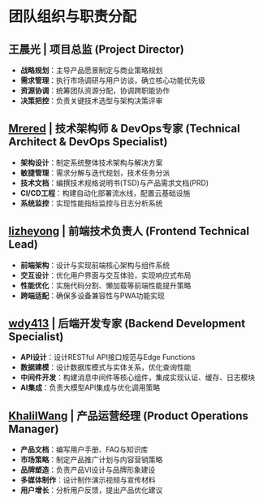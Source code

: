 # 团队组织与职责分配

## 王晨光 | 项目总监 (Project Director)

- **战略规划**：主导产品愿景制定与商业策略规划
- **需求管理**：执行市场调研与用户访谈，确立核心功能优先级
- **资源协调**：统筹团队资源分配，协调跨职能协作
- **决策把控**：负责关键技术选型与架构决策评审

## [Mrered](https://github.com/Mrered) | 技术架构师 & DevOps专家 (Technical Architect & DevOps Specialist)

- **架构设计**：制定系统整体技术架构与解决方案
- **敏捷管理**：需求分解与迭代规划，技术任务分派
- **技术文档**：编撰技术规格说明书(TSD)与产品需求文档(PRD)
- **CI/CD工程**：构建自动化部署流水线，配置云基础设施
- **系统监控**：实现性能指标监控与日志分析系统

## [lizheyong](https://github.com/lizheyong) | 前端技术负责人 (Frontend Technical Lead)

- **前端架构**：设计与实现前端核心架构与组件系统
- **交互设计**：优化用户界面与交互体验，实现响应式布局
- **性能优化**：实施代码分割、懒加载等前端性能提升策略
- **跨端适配**：确保多设备兼容性与PWA功能实现

## [wdy413](https://github.com/wdy413) | 后端开发专家 (Backend Development Specialist)

- **API设计**：设计RESTful API接口规范与Edge Functions
- **数据建模**：设计数据库模式与实体关系，优化查询性能
- **中间件开发**：构建消息中间件等核心组件，集成实现认证、缓存、日志模块
- **AI集成**：负责大模型API集成与优化调用策略

## [KhalilWang](https://github.com/helloworld-maker-create) | 产品运营经理 (Product Operations Manager)

- **产品文档**：编写用户手册、FAQ与知识库
- **市场策略**：制定产品推广计划与内容营销策略
- **品牌塑造**：负责产品VI设计与品牌形象建设
- **多媒体制作**：设计制作演示视频与宣传材料
- **用户增长**：分析用户反馈，提出产品优化建议
